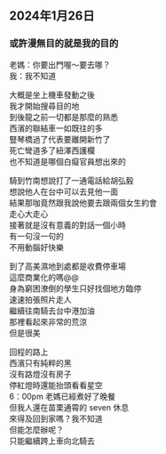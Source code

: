## 2024年1月26日
### 或許漫無目的就是我的目的

老媽：你要出門喔～要去哪？  
我：我不知道  

大概是坐上機車發動之後  
我才開始搜尋目的地  
到後龍之前一切都是那麼的熟悉  
西濱的聯結車一如既往的多  
豎琴橋過了代表要離開新竹了  
死亡彎道多了紐澤西護欄  
也不知道是哪個白癡官員想出來的  

騎到竹南想說打了一通電話給胡弘毅  
想說他人在台中可以去見他一面  
結果那咖竟然跟我說他要去跟兩個女生約會  
走心大走心  
接著就是沒有意義的對話一個小時  
有一句沒一句的  
不用動腦好快樂  

到了高美濕地到處都是收費停車場  
這麼商業化的嗎@@  
身為窮困潦倒的學生只好找個地方臨停  
速速拍張照片走人  
繼續往南騎去台中港加油  
那裡看起來非常的荒涼  
但是很美  

回程的路上  
西濱只有純粹的黑  
沒有路燈沒有房子  
停紅燈時還能抬頭看看星空  
6：00pm 老媽已經煮好了晚餐  
但我人還在苗栗通霄的 seven 休息  
來得及回到家嗎？我不知道  
但能怎麼辦呢？  
只能繼續跨上車向北騎去  
